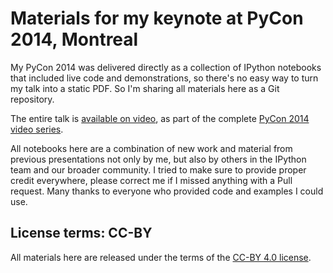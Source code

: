 # Materials for my keynote at PyCon 2014, Montreal

My PyCon 2014 was delivered directly as a collection of IPython notebooks that
included live code and demonstrations, so there's no easy way to turn my talk
into a static PDF.  So I'm sharing all materials here as a Git repository.

The entire talk is
[available on video](http://pyvideo.org/video/2683/keynote-fernando-perez), as
part of the complete [PyCon 2014 video series](http://pyvideo.org/category/50/pycon-us-2014).

All notebooks here are a combination of new work and material from previous
presentations not only by me, but also by others in the IPython team and our
broader community. I tried to make sure to provide proper credit everywhere,
please correct me if I missed anything with a Pull request.  Many thanks to
everyone who provided code and examples I could use.

## License terms: CC-BY

All materials here are released under the terms of the
[CC-BY 4.0 license](http://creativecommons.org/licenses/by/4.0).

